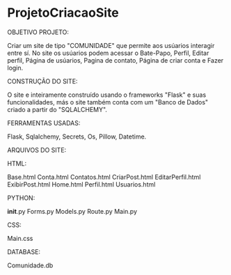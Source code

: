 # ProjetoCriacaoSite
 
OBJETIVO PROJETO:

Criar um site de tipo "COMUNIDADE" que permite aos usúarios interagir entre sí. No site os usúarios podem acessar o Bate-Papo, Perfil, Editar perfil, Página de usúarios, Pagina de contato, Página de criar conta e Fazer login.


CONSTRUÇÃO DO SITE:

O site e inteiramente construído usando o frameworks "Flask" e suas funcionalidades, más o site também conta com um "Banco de Dados"
criado a partir do "SQLALCHEMY".



FERRAMENTAS USADAS:

Flask, 
Sqlalchemy, 
Secrets, 
Os, 
Pillow, 
Datetime.


ARQUIVOS DO SITE:

HTML:

Base.html
Conta.html
Contatos.html
CriarPost.html
EditarPerfil.html
ExibirPost.html
Home.html
Perfil.html
Usuarios.html

PYTHON:

__init__.py
Forms.py
Models.py
Route.py
Main.py

CSS:

Main.css

DATABASE:

Comunidade.db







